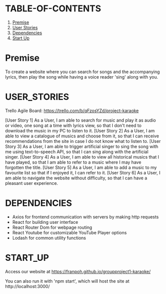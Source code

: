 # TABLE-OF-CONTENTS

1. [Premise](#premise)
2. [User Stories](#user_stories)
3. [Dependencies](#dependencies)
4. [Start Up](#start_up)

# Premise

To create a website where you can search for songs and the accompanying lyrics, then play the song while having a voice reader 'sing' along with you. 

# USER_STORIES

Trello Agile Board: https://trello.com/b/qFzosYZd/project-karaoke

[User Story 1] As a User, I am able to search for music and play it as audio or video, one song at a time with lyrics view, so that I don't need to download the music in my PC to listen to it.
[User Story 2] As a User, I am able to view a catalogue of musics and choose from it, so that I can receive recommendations from the site in case I do not know what to listen to.
[User Story 3] As a User, I am able to trigger artificial singer to sing the song with me using text-to-speech API, so that I can sing along with the artificial singer.
[User Story 4] As a User, I am able to view all historical musics that I have played, so that I am able to refer to a music where I may have forgotten the title.
[User Story 5] As a User, I am able to add a music to my favourite list so that if I enjoyed it, I can refer to it.
[User Story 6] As a User, I am able to navigate the website without difficulty, so that I can have a pleasant user experience.

# DEPENDENCIES

- Axios for frontend communication with servers by making http requests
- React for building user interface
- React Router Dom for webpage routing
- React Youtube for customizable YouTube Player options
- Lodash for common utility functions

# START_UP

Access our website at https://franpoh.github.io/groupproject1-karaoke/

You can also run it with 'npm start', which will host the site at http://localhost:3000/
